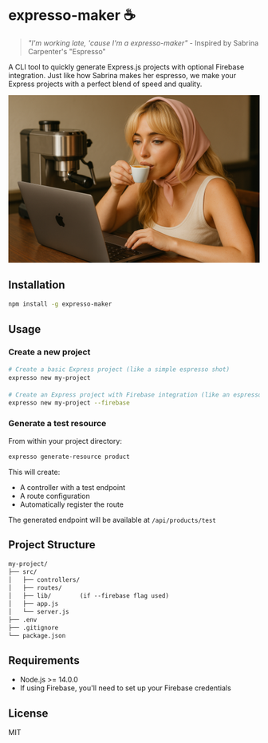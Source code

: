 # expresso-maker ☕️

> *"I'm working late, 'cause I'm a expresso-maker"* - Inspired by Sabrina Carpenter's "Espresso"

A CLI tool to quickly generate Express.js projects with optional Firebase integration. Just like how Sabrina makes her espresso, we make your Express projects with a perfect blend of speed and quality.

![Sabrina Carpenter](ai_sabrina_carpenter.png)

## Installation

```bash
npm install -g expresso-maker
```

## Usage

### Create a new project

```bash
# Create a basic Express project (like a simple espresso shot)
expresso new my-project

# Create an Express project with Firebase integration (like an espresso with extra shots)
expresso new my-project --firebase
```

### Generate a test resource

From within your project directory:

```bash
expresso generate-resource product
```

This will create:
- A controller with a test endpoint
- A route configuration
- Automatically register the route

The generated endpoint will be available at `/api/products/test`

## Project Structure

```
my-project/
├── src/
│   ├── controllers/
│   ├── routes/
│   ├── lib/        (if --firebase flag used)
│   ├── app.js
│   └── server.js
├── .env
├── .gitignore
└── package.json
```

## Requirements

- Node.js >= 14.0.0
- If using Firebase, you'll need to set up your Firebase credentials

## License

MIT